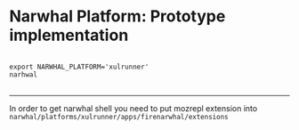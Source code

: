 Narwhal Platform: Prototype implementation
===========================================================

<pre>
<code>
export NARWHAL_PLATFORM='xulrunner'
narhwal
</code>
</pre>
-------------------------
In order to get narwhal shell you need to put mozrepl extension into 
<code>narwhal/platforms/xulrunner/apps/firenarwhal/extensions</code>
